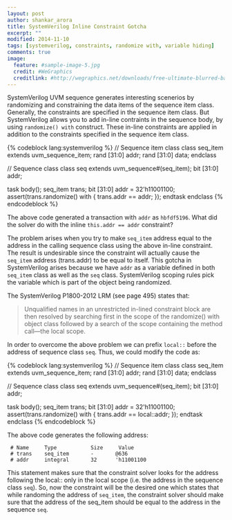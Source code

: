 ```yaml
---
layout: post
author: shankar_arora
title: SystemVerilog Inline Constraint Gotcha
excerpt: ""
modified: 2014-11-10
tags: [systemverilog, constraints, randomize with, variable hiding]
comments: true
image:
  feature: #sample-image-5.jpg
  credit: #WeGraphics
  creditlink: #http://wegraphics.net/downloads/free-ultimate-blurred-background-pack/
---
```


SystemVerilog UVM sequence generates interesting scenerios by randomizing and constraining the data items of the sequence item class.  Generally, the constraints are specified in the sequence item class. But SystemVerilog allows you to add in-line contraints in the sequence body, by using `randomize() with` construct. These in-line constraints are applied in addition to the constraints specified in the sequence item class.

{% codeblock lang:systemverilog %}
// Sequence item class
class seq_item extends uvm_sequence_item;
  rand [31:0] addr;
  rand [31:0] data;
endclass

// Sequence class
class seq extends uvm_sequence#(seq_item);
  bit [31:0] addr;

  task body();
    seq_item trans;
    bit [31:0] addr = 32'h11001100;
    assert(trans.randomize() with { trans.addr == addr; });
  endtask
endclass
{% endcodeblock %}

The above code generated a transaction with `addr` as `hbfdf5196`. What did the solver do with the inline `this.addr == addr` constraint?

The problem arises when you try to make `seq_item` address equal to the address in the calling sequence class using the above in-line constraint. The result is undesirable since the constraint will  actually cause the `seq_item` address (trans.addr) to be equal to itself. This gotcha in SystemVerilog arises because we have `addr` as a variable defined in both `seq_item` class as well as the `seq` class. SystemVerilog scoping rules pick the variable which is part of the object being randomized.

The SystemVerilog P1800-2012 LRM (see page 495) states that:

> Unqualified names in an unrestricted in-lined constraint block
> are then resolved by searching first in the scope of the
> randomize() with object class followed by a search of the
> scope containing the method call—the local scope.

In order to overcome the above problem we can prefix `local::` before the address of sequence class `seq`. Thus, we could modify the code as:

{% codeblock lang:systemverilog %}
// Sequence item class
class seq_item extends uvm_sequence_item;
  rand [31:0] addr;
  rand [31:0] data;
endclass

// Sequence class
class seq extends uvm_sequence#(seq_item);
  bit [31:0] addr;

  task body();
    seq_item trans;
    bit [31:0] addr = 32'h11001100;
    assert(trans.randomize()
      with { trans.addr == local::addr; });
  endtask
endclass
{% endcodeblock %}

The above code generates the following address:

```
 # Name     Type           Size     Value
 # trans    seq_item       -       @636
 # addr     integral       32      'h11001100

```

This statement makes sure that the constraint solver looks for the address following the local:: only in the local scope (i.e. the address in the sequence class `seq`). So, now the constraint will be the desired one which states that while randoming the address of `seq_item`, the constraint solver should make sure that the address of the seq_item should be equal to the address in the sequence `seq`.
